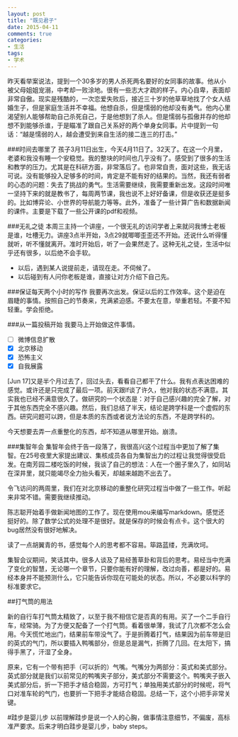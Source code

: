 ```yaml
---
layout: post
title: "既见君子"
date: 2015-04-11
comments: true
categories: 
- 生活
tags:
- 学术
---
```


昨天看举案说法，提到一个30多岁的男人杀死两名要好的女同事的故事。他从小被父母姐姐宠溺，中考却一败涂地。很有一些志大才疏的样子。内心自卑，表面却非常自傲。现实是残酷的，一次恋爱失败后，接近三十岁的他草草地找了个女人结婚生子，但是家庭生活并不幸福。他想自杀，但是懦弱的他却没有勇气。他内心里渴望别人能够帮助自己杀死自己，于是他想到了杀人。但是懦弱与孤傲并存的他却想不到能够杀谁，于是瞄准了跟自己关系好的两个单身女同事。片中提到一句话：“越是懦弱的人，越会遭受到来自生活的接二连三的打击。”

###时间去哪里了
孩子3月11日出生，今天4月11日了。32天了。在这一个月里，老婆和我没有睡一个安稳觉。我的整块的时间也几乎没有了。感受到了很多的生活和教学的压力。尤其是在科研方面，非常落后了。也非常自责，面对这些，我无话可说。没有能够投入足够多的时间，肯定是不能有好的结果的。当然，我还有弱者的心态的问题：失去了挑战的勇气。生活需要继续，我需要重新出发。这段时间唯一坚持下来的就是教书了，每周两节课，我也说不上好好备课，但是收获还是挺多的。比如博弈论、小世界的导航能力等等。此外，准备了一些计算广告和数据新闻的课件。主要是下载了一些公开课的pdf和视频。

###无礼之徒
本周三主持一个讲座，一个很无礼的访问学者上来就问我博士老板是谁，吐槽无力。讲座3点半开始，3点29就唧唧歪歪还不开始。还说什么听得懂就听，听不懂就离开。准时开始后，听了一会果然走了。这种无礼之徒，生活中似乎还有很多，以后绝不会手软。

- 以后，遇到某人说提前走，请现在走。不伺候了。
- 以后碰到有人问你老板是谁，直接让对方介绍下自己先。

###保证每天两个小时的写作
我要再次出发。保证以后的工作效率。这个是迫在眉睫的事情。按照自己的节奏来，充满紧迫感。不要太在意，举重若轻。不要不知轻重。学会拒绝。

###从一篇投稿开始
我要马上开始做这件事情。

  - [ ] 微博信息扩散
  - [X] 北京移动
  - [X] 恐怖主义
  - [X] 自我展露

[Jun 17]又是半个月过去了，回过头去，看看自己都干了什么。我有点表达困难的感觉。或许还是只完成了最后一项。前天跟lf谈了许久，他对我的状态不满意。其实我也已经不满意很久了。做研究的一个状态是：对于自己感兴趣的完全了解，对于其他东西完全不感兴趣。然后，我们总结了半天，结论是跨学科是一个虚假的东西。研究问题可以跨，但是本质的东西或者说方法论的东西，不是跨学科的。

今天想要去弄一点重整化的东西，却不知道从哪里开始。崩溃。

###集智年会
集智年会终于告一段落了，我很高兴这个过程当中更加了解了集智。在25号夜里大家提出建议、集核成员各自为集智出力的过程让我觉得很受启发。在南芳园二楼吃饭的时候，我谈了自己的想法：人在一个圈子里久了，如同站在深井里，就只能竭尽全力抬头看天，却越来越跑不出去了。

令飞访问的两周里，我们在对北京移动的重整化研究过程当中做了一些工作。听起来非常不错。需要我继续推动。

陈志聪开始着手做新闻地图的工作了。现在使用mou来编写markdown。感觉还挺好的。除了数学公式的处理不是很好。就是保存的时候会有点卡。这个很大的bug居然没有很好地解决。

读了一点胡翼青的书，感觉每个人的思考都不容易。筚路蓝缕，充满坎坷。

集智会议期间，笑话其中。很多人谈及了易经蓍草卦和背后的思考。易经当中充满了变化的智慧，无论哪一个章节，只要你能有好的理解，改过向善，都是好的。易经本身并不能预测什么，它只能告诉你现在可能处的状态。所以，不必要以科学的标准要求它。


##打气筒的用法

新的自行车打气筒太精致了，以至于我不相信它是否真的有用。买了一个二手自行车，经常骑。为了方便又配备了一个打气筒。看着很单薄，我试了几次都不怎么会用。今天慌忙地出门，结果前车带没气了。于是折腾着打气，结果因为前车带是旧的英式的气门，所以要插入鸭嘴部分，但是总是漏气，折腾了几回。在太阳下，搞得手黑了，汗湿了全身。

原来，它有一个带有把手（可以折的）气嘴。气嘴分为两部分：英式和美式部分。英式部分就是我们以前常见的鸭嘴夹子部分，美式部分不需要这个。鸭嘴夹子嵌入美式部分后，折一下把手才结合稳固，方可打气；单独用美式部分的时候呢，将气口对准车轮的气门，也要折一下把手才能结合稳固。总结一下，这个小把手非常关键。

#跬步是婴儿步
以前理解跬步是说一个人的心胸，做事情注意细节，不偏废，高标准严要求。后来才明白跬步是婴儿步，baby steps。




